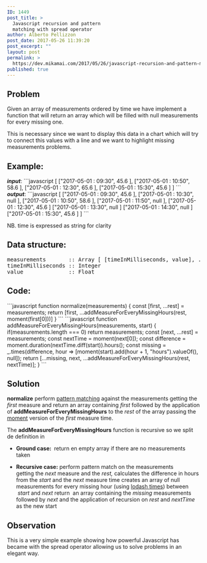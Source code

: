 ```yaml
---
ID: 1449
post_title: >
  Javascript recursion and pattern
  matching with spread operator
author: Alberto Pellizzon
post_date: 2017-05-26 11:39:20
post_excerpt: ""
layout: post
permalink: >
  https://dev.mikamai.com/2017/05/26/javascript-recursion-and-pattern-matching-with-spread-operator/
published: true
---
```

<h2>Problem</h2>
Given an array of measurements ordered by time we have implement a function that will return an array which will be filled with null measurements for every missing one.

This is necessary since we want to display this data in a chart which will try to connect this values with a line and we want to highlight missing measurements problems.
<h2>Example:</h2>
<strong><em>input</em></strong>:
```javascript
[
[&quot;2017-05-01 : 09:30&quot;, 45.6 ],
[&quot;2017-05-01 : 10:50&quot;, 58.6 ],
[&quot;2017-05-01 : 12:30&quot;, 65.6 ],
[&quot;2017-05-01 : 15:30&quot;, 45.6 ]
]
```
<strong><em>output</em></strong>:
```javascript
[
[&quot;2017-05-01 : 09:30&quot;, 45.6 ],
[&quot;2017-05-01 : 10:30&quot;, null ],
[&quot;2017-05-01 : 10:50&quot;, 58.6 ],
[&quot;2017-05-01 : 11:50&quot;, null ],
[&quot;2017-05-01 : 12:30&quot;, 45.6 ]
[&quot;2017-05-01 : 13:30&quot;, null ]
[&quot;2017-05-01 : 14:30&quot;, null ]
[&quot;2017-05-01 : 15:30&quot;, 45.6 ]
]
```

NB. time is expressed as string for clarity
<h2>Data structure:</h2>
<pre>measurements       :: Array [ [timeInMilliseconds, value], ... ]
timeInMilliseconds :: Integer
value              :: Float
</pre>
<h2>Code:</h2>
```javascript
function normalize(measurements) {
const [first, ...rest] = measurements;
return [first, ...addMeasureForEveryMissingHours(rest, moment(first[0]))]
}
```
```javascript
function addMeasureForEveryMissingHours(measurements, start) {
if(measurements.length === 0) return measurements;
const [next, ...rest] = measurements;
const nextTime = moment(next[0]);
const difference = moment.duration(nextTime.diff(start)).hours();
const missing = _.times(difference, hour =&gt; [moment(start).add(hour + 1, &quot;hours&quot;).valueOf(), null]);
return [...missing, next, ...addMeasureForEveryMissingHours(rest, nextTime)];
}
```
<h2>Solution</h2>
<strong>normalize</strong> perform <a href="https://en.wikipedia.org/wiki/Pattern_matching">pattern matching</a> against the measurements getting the <em>first</em> measure and return an array containing <em>first</em> followed by the application of <strong>addMeasureForEveryMissingHours</strong> to the <em>rest</em> of the array passing the <a href="https://momentjs.com/">moment</a> version of the <em>first</em> measure time.

The <strong>addMeasureForEveryMissingHours</strong> function is recursive so we split de definition in
<ul>
 	<li><strong>Ground case: </strong> return en empty array if there are no measurements taken</li>
</ul>
<ul>
 	<li><strong>Recursive case:</strong> perform pattern match on the measurements getting the <em>next</em> measure and the <em>rest,</em>
calculates the difference in hours from the <em>start</em> and the <em>next</em> measure time
creates an array of null measurements for every missing hour (using <a href="https://lodash.com/docs/4.17.4#times">lodash times</a>) between  <em>start</em> and <em>next</em>
return  an array containing the <em>missing</em> measurements followed by <em>next</em> and the application of recursion on <em>rest</em> and <em>nextTime</em> as the new start</li>
</ul>
<h2>Observation</h2>
This is a very simple example showing how powerful Javascript has became with the spread operator allowing us to solve problems in an elegant way.